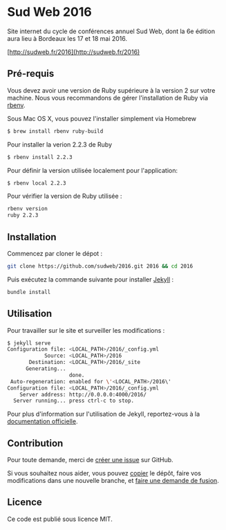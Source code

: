 # Sud Web 2016

Site internet du cycle de conférences annuel Sud Web, dont la 6e édition aura lieu à Bordeaux les 17 et 18 mai 2016.

[http://sudweb.fr/2016](http://sudweb.fr/2016)

## Pré-requis
Vous devez avoir une version de Ruby supérieure à la version 2 sur votre machine.
Nous vous recommandons de gérer l'installation de Ruby via [rbenv](http://rbenv.org/).

Sous Mac OS X, vous pouvez l'installer simplement via Homebrew
```bash
$ brew install rbenv ruby-build
```
Pour installer la verion 2.2.3 de Ruby
```bash
$ rbenv install 2.2.3
```
Pour définir la version utilisée localement pour l'application:
```bash
$ rbenv local 2.2.3
```
Pour vérifier la version de Ruby utilisée :
```bash
rbenv version
ruby 2.2.3
```

## Installation

Commencez par cloner le dépot :
```bash
git clone https://github.com/sudweb/2016.git 2016 && cd 2016
```

Puis exécutez la commande suivante pour installer [Jekyll](http://jekyllrb.com/) :
```bash
bundle install
```
## Utilisation

Pour travailler sur le site et surveiller les modifications :
```bash
$ jekyll serve
Configuration file: <LOCAL_PATH>/2016/_config.yml
            Source: <LOCAL_PATH>/2016
       Destination: <LOCAL_PATH>/2016/_site
      Generating...
                    done.
 Auto-regeneration: enabled for \'<LOCAL_PATH>/2016\'
Configuration file: <LOCAL_PATH>/2016/_config.yml
    Server address: http://0.0.0.0:4000/2016/
  Server running... press ctrl-c to stop.
```



Pour plus d'information sur l'utilisation de Jekyll, reportez-vous à la [documentation officielle](http://jekyllrb.com/docs/home/).

## Contribution

Pour toute demande, merci de [créer une issue](https://github.com/sudweb/2016/issues/new) sur GitHub.

Si vous souhaitez nous aider, vous pouvez [copier](https://help.github.com/articles/fork-a-repo/) le dépôt, faire vos modifications dans une nouvelle branche, et [faire une demande de fusion](https://github.com/sudweb/2016/pulls).

## Licence

Ce code est publié sous licence MIT.
